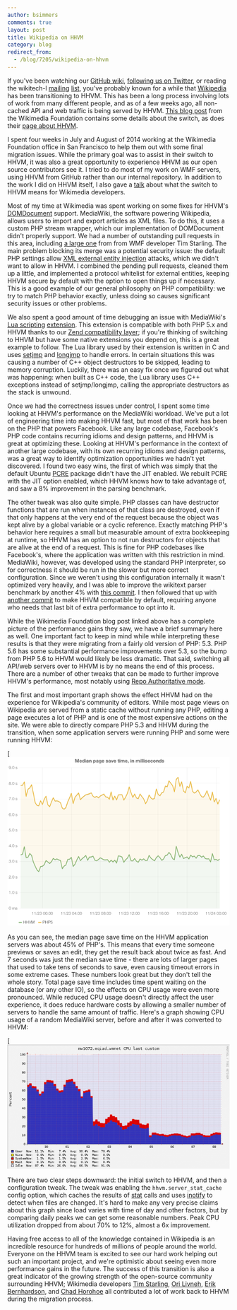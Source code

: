 ```yaml
---
author: bsimmers
comments: true
layout: post
title: Wikipedia on HHVM
category: blog
redirect_from:
  - /blog/7205/wikipedia-on-hhvm
---
```


If you've been watching our [GitHub wiki](https://github.com/facebook/hhvm/wiki/Users), [following us on Twitter](https://twitter.com/HipHopVM/status/542386731300163585), or reading the wikitech-l [mailing](https://lists.wikimedia.org/pipermail/wikitech-l/2014-December/079720.html) [list](https://lists.wikimedia.org/pipermail/wikitech-l/2014-December/079795.html), you've probably known for a while that [Wikipedia](http://www.wikipedia.org/) has been transitioning to HHVM. This has been a long process involving lots of work from many different people, and as of a few weeks ago, all non-cached API and web traffic is being served by HHVM. [This blog post](https://blog.wikimedia.org/2014/12/29/how-we-made-editing-wikipedia-twice-as-fast/) from the Wikimedia Foundation contains some details about the switch, as does their [page about HHVM](https://www.mediawiki.org/wiki/HHVM).

<!--truncate-->

I spent four weeks in July and August of 2014 working at the Wikimedia Foundation office in San Francisco to help them out with some final migration issues. While the primary goal was to assist in their switch to HHVM, it was also a great opportunity to experience HHVM as our open source contributors see it. I tried to do most of my work on WMF servers, using HHVM from GitHub rather than our internal repository. In addition to the work I did on HHVM itself, I also gave a [talk](https://www.youtube.com/watch?v=IKvILMSNNpk) about what the switch to HHVM means for Wikimedia developers.

Most of my time at Wikimedia was spent working on some fixes for HHVM's [DOMDocument](http://us3.php.net/manual/en/class.domdocument.php) support. MediaWiki, the software powering Wikipedia, allows users to import and export articles as XML files. To do this, it uses a custom PHP stream wrapper, which our implementation of DOMDocument didn't properly support. We had a number of outstanding pull requests in this area, including [a large one](https://github.com/facebook/hhvm/pull/3087) from from WMF developer Tim Starling. The main problem blocking its merge was a potential security issue: the default PHP settings allow [XML external entity injection](http://phpsecurity.readthedocs.org/en/latest/Injection-Attacks.html#xml-external-entity-injection) attacks, which we didn't want to allow in HHVM. I combined the pending pull requests, cleaned them up a little, and implemented a protocol whitelist for external entities, keeping HHVM secure by default with the option to open things up if necessary. This is a good example of our general philosophy on PHP compatibility: we try to match PHP behavior exactly, unless doing so causes significant security issues or other problems.

We also spent a good amount of time debugging an issue with MediaWiki's [Lua scripting](https://www.mediawiki.org/wiki/Lua_scripting) [extension](https://github.com/wikimedia/mediawiki-php-luasandbox). This extension is compatible with both PHP 5.x and HHVM thanks to our [Zend compatibility layer](https://github.com/facebook/hhvm/tree/master/hphp/runtime/ext_zend_compat); if you're thinking of switching to HHVM but have some native extensions you depend on, this is a great example to follow. The Lua library used by their extension is written in C and uses [setjmp](http://linux.die.net/man/3/setjmp) and [longjmp](http://linux.die.net/man/3/longjmp) to handle errors. In certain situations this was causing a number of C++ object destructors to be skipped, leading to memory corruption. Luckily, there was an easy fix once we figured out what was happening: when built as C++ code, the Lua library uses C++ exceptions instead of setjmp/longjmp, calling the appropriate destructors as the stack is unwound.

Once we had the correctness issues under control, I spent some time looking at HHVM's performance on the MediaWiki workload. We've put a lot of engineering time into making HHVM fast, but most of that work has been on the PHP that powers Facebook. Like any large codebase, Facebook's PHP code contains recurring idioms and design patterns, and HHVM is great at optimizing these. Looking at HHVM's performance in the context of another large codebase, with its own recurring idioms and design patterns, was a great way to identify optimization opportunities we hadn't yet discovered. I found two easy wins, the first of which was simply that the default Ubuntu [PCRE](http://www.pcre.org/) package didn't have the JIT enabled. We rebuilt PCRE with the JIT option enabled, which HHVM knows how to take advantage of, and saw a 8% improvement in the parsing benchmark.

The other tweak was also quite simple. PHP classes can have destructor functions that are run when instances of that class are destroyed, even if that only happens at the very end of the request because the object was kept alive by a global variable or a cyclic reference. Exactly matching PHP's behavior here requires a small but measurable amount of extra bookkeeping at runtime, so HHVM has an option to not run destructors for objects that are alive at the end of a request. This is fine for PHP codebases like Facebook's, where the application was written with this restriction in mind. MediaWiki, however, was developed using the standard PHP interpreter, so for correctness it should be run in the slower but more correct configuration. Since we weren't using this configuration internally it wasn't optimized very heavily, and I was able to improve the wikitext parser benchmark by another 4% with [this commit](https://github.com/facebook/hhvm/commit/73fd89ef9ff5f9c0c089cc7dce7aa93f20f2f5a2). I then followed that up with [another commit](https://github.com/facebook/hhvm/commit/c162114abb709e31b48c1b105704738f78586208) to make HHVM compatible by default, requiring anyone who needs that last bit of extra performance to opt into it.

While the Wikimedia Foundation blog post linked above has a complete picture of the performance gains they saw, we have a brief summary here as well. One important fact to keep in mind while while interpreting these results is that they were migrating from a fairly old version of PHP: 5.3. PHP 5.6 has some substantial performance improvements over 5.3, so the bump from PHP 5.6 to HHVM would likely be less dramatic. That said, switching all API/web servers over to HHVM is by no means the end of this process. There are a number of other tweaks that can be made to further improve HHVM's performance, most notably using [Repo Authoritative mode](http://hhvm.com/blog/4061/go-faster).

The first and most important graph shows the effect HHVM had on the experience for Wikipedia's community of editors. While most page views on Wikipedia are served from a static cache without running any PHP, editing a page executes a lot of PHP and is one of the most expensive actions on the site. We were able to directly compare PHP 5.3 and HHVM during the transition, when some application servers were running PHP and some were running HHVM:

[![save-time](/static/images/posts/save-time-0-e1420606571355.png)

As you can see, the median page save time on the HHVM application servers was about 45% of PHP's. This means that every time someone previews or saves an edit, they get the result back about twice as fast. And 7 seconds was just the median save time - there are lots of larger pages that used to take tens of seconds to save, even causing timeout errors in some extreme cases. These numbers look great but they don't tell the whole story. Total page save time includes time spent waiting on the database (or any other IO), so the effects on CPU usage were even more pronounced. While reduced CPU usage doesn't directly affect the user experience, it does reduce hardware costs by allowing a smaller number of servers to handle the same amount of traffic. Here's a graph showing CPU usage of a random MediaWiki server, before and after it was converted to HHVM:

[![wikimedia-cpu-better](/static/images/posts/Screenshot-2014-12-10-11.27.53-e1418240605676.png)

There are two clear steps downward: the initial switch to HHVM, and then a configuration tweak. The tweak was enabling the `hhvm.server_stat_cache` config option, which caches the results of [stat](http://linux.die.net/man/2/stat) calls and uses [inotify](http://man7.org/linux/man-pages/man7/inotify.7.html) to detect when files are changed. It's hard to make any very precise claims about this graph since load varies with time of day and other factors, but by comparing daily peaks we can get some reasonable numbers. Peak CPU utilization dropped from about 70% to 12%, almost a 6x improvement.

Having free access to all of the knowledge contained in Wikipedia is an incredible resource for hundreds of millions of people around the world. Everyone on the HHVM team is excited to see our hard work helping out such an important project, and we're optimistic about seeing even more performance gains in the future. The success of this transition is also a great indicator of the growing strength of the open-source community surrounding HHVM; Wikimedia developers [Tim Starling](https://github.com/facebook/hhvm/commits/master/?author=tstarling), [Ori Livneh](https://github.com/facebook/hhvm/commits/master/?author=atdt), [Erik Bernhardson](https://github.com/facebook/hhvm/commits/master/?author=ebernhardson), and [Chad Horohoe](https://github.com/facebook/hhvm/commits/master/?author=demon) all contributed a lot of work back to HHVM during the migration process.
